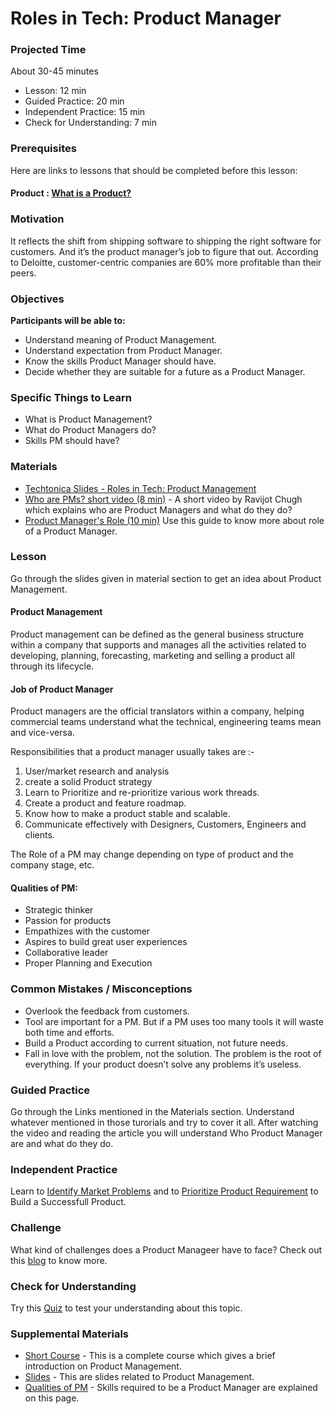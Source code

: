 # Roles in Tech: Product Manager

 ### Projected Time	

 About 30-45 minutes	
- Lesson: 12 min	
- Guided Practice: 20 min	
- Independent Practice: 15 min	
- Check for Understanding: 7 min	

 ### Prerequisites	

 Here are links to lessons that should be completed before this lesson:	

 #### Product : [What is a Product?](https://economictimes.indiatimes.com/definition/product)	

 ### Motivation	

 It reflects the shift from shipping software to shipping the right software for customers. And it’s the product manager’s job to figure that out. According to Deloitte, customer-centric companies are 60% more profitable than their peers.	

 ### Objectives	

 **Participants will be able to:**	

 - Understand meaning of Product Management.	
- Understand expectation from Product Manager.	
- Know the skills Product Manager should have.	
- Decide whether they are suitable for a future as a Product Manager.	

 ### Specific Things to Learn	

 - What is Product Management?	
- What do Product Managers do?	
- Skills PM should have?	

 ### Materials	

 - [Techtonica Slides - Roles in Tech: Product Management](https://docs.google.com/presentation/d/1BxTU4nugas3Z30kIawpJtLhSBL6b5tF1P-d03Hm_JOI/edit?usp=sharing)	
- [ Who are PMs? short video (8 min)](https://www.youtube.com/watch?v=2dczveSrsv8) - A short video by Ravijot Chugh which explains who are Product Managers and what do they do?	
- [ Product Manager's Role (10 min)](https://www.altexsoft.com/blog/business/product-management-main-stages-and-product-manager-role/) Use this guide to know more about role of a Product Manager.	

 ### Lesson	

  Go through the slides given in material section to get an idea about Product Management.	

  #### Product Management    	

  Product management can be defined as the general business structure within a company that supports and manages all the activities       related to developing, planning, forecasting, marketing and selling a product all through its lifecycle.	

 #### Job of Product Manager	

Product managers are the official translators within a company, helping commercial teams understand what the technical, engineering teams mean and vice-versa.	
   
Responsibilities that a product manager usually takes are :-
1. User/market research and analysis	  
2. create a solid Product strategy
3. Learn to Prioritize and re-prioritize various work threads.	
4. Create a product and feature roadmap.
5. Know how to make a product stable and scalable.	  
6. Communicate effectively with Designers, Customers, Engineers and clients.  
 	
  The Role of a PM may change depending on type of product and the company stage, etc.	

 #### Qualities of PM:	
- Strategic thinker	
- Passion for products	
- Empathizes with the customer	
- Aspires to build great user experiences	
- Collaborative leader	
- Proper Planning and Execution	

 ### Common Mistakes / Misconceptions	

- Overlook the feedback from customers.	
- Tool are important for a PM. But if a PM uses too many tools it will waste both time and efforts.	
- Build a Product according to current situation, not future needs.	
- Fall in love with the problem, not the solution. The problem is the root of everything. If your product doesn’t solve any problems  it’s useless.	

 ### Guided Practice	

 Go through the Links mentioned in the Materials section. Understand whatever mentioned in those turorials and try to cover it all. After watching the video and reading the article you will understand Who Product Manager are and what do they do. 	

 ### Independent Practice	

 Learn to [Identify Market Problems](https://learn.marsdd.com/mars-library/identifying-market-problems/) and to [Prioritize Product Requirement](https://learn.marsdd.com/mars-library/prioritizing-product-requirements/) to Build a Successfull Product.	


 ### Challenge	

 What kind of challenges does a Product Manageer have to face?  Check out this [blog](https://productcoalition.com/the-6-biggest-challenges-facing-product-management-teams-in-2018-ef9fd9cfdb9a) to know more.	


 ### Check for Understanding	

 Try this [Quiz](https://study.com/academy/practice/quiz-worksheet-what-is-product-management.html) to test your understanding about this topic.	


 ### Supplemental Materials	
- [Short Course](https://www.chalkstreet.com/product-management-tutorial-101/) - This is a complete course which gives a brief introduction on Product Management.	
- [Slides](https://www.slideshare.net/jysimon/01-pm101-howtocreateproductscustomerslovejysimonjul2014) - This are slides related to Product Management.	
- [Qualities of PM](https://www.linkedin.com/pulse/20140410232440-137353-9-qualities-of-a-great-product-manager/) - Skills required to be a Product Manager are explained on this page.

